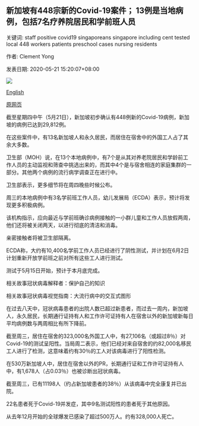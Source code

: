 ## 新加坡有448宗新的Covid-19案件； 13例是当地病例，包括7名疗养院居民和学前班人员

关键词: staff positive covid19 singaporeans singapore including cent tested local 448 workers patients preschool cases nursing residents

作者: Clement Yong

发表日期: 2020-05-21 15:20:07+08:00

![](https://www.straitstimes.com/sites/default/files/styles/x_large/public/articles/2020/05/21/ctmoh210511.jpg?itok=h9_qFhNP)

[English](448%20new%20Covid-19%20cases%20in%20Singapore%3B%2013%20are%20local%20cases%2C%20including%207%20nursing%20home%20residents%20and%20pre-school%20staff.md)

[原网页](https://www.straitstimes.com/singapore/448-new-covid-19-cases-in-singapore-bringing-total-to-29812)

截至星期四中午（5月21日），新加坡初步确认有448例新的Covid-19病例，新加坡的病例已达到29,812例。

在这些案件中，有13名新加坡人和永久居民，而居住在宿舍中的外国工人占了其余大多数。

卫生部（MOH）说，在13个本地病例中，有7个是从其对养老院居民和学龄前工作人员的主动监视和筛查中挑选出来的，而其中4个是与宿舍相连的家庭集群的一部分。其他两个病例的流行病学调查正在进行中。

卫生部表示，更多细节将在周四晚些时候公布。

周三的本地病例中有3名学前班工作人员，幼儿发展局（ECDA）表示，预计将发现更多积极病例。

该机构指示，应向最近与学前班确诊病例接触的一小群儿童和工作人员放假两周，他们还将被关闭两天，以进行彻底的清洁和消毒。

亲密接触者将被卫生部隔离。

ECDA称，大约有10,400名学前工作人员已经进行了阴性测试，并计划在6月2日计划重新开放学前班之前对所有这些工人进行测试。

测试于5月15日开始，预计于本月底完成。

相关故事冠状病毒解释者：保护自己的知识

相关故事冠状病毒视觉指南：大流行病中的交互式图形

在过去八天中，冠状病毒患者的出院人数已超过新患者，而过去一周内，新加坡人，永久居民，长期通行证持有人和工作许可证持有人在宿舍以外的新加坡新每日平均病例数与两周相比有所下降前。

截至周三，居住在宿舍的323,000名外国工人中，有27,106名（或超过8％）对Covid-19的测试呈阳性。当局周二表示，他们已经对来自宿舍的约82,000名移民工人进行了检测，这意味着约有30％的工人对该病毒进行了阳性检测。

在530万新加坡人中，居住在宿舍以外的PR，长期通行证和工作许可证持有人中，有1,678人（占0.03％）也被诊断出冠状病毒。

截至周三，已有11198人（约占新加坡患者的38％）从该病毒中完全康复并已出院。

22名患者死于Covid-19并发症，其中9名测试阳性的患者死于其他原因。

从去年12月开始的全球爆发已感染了超过500万人。约有328,000人死亡。